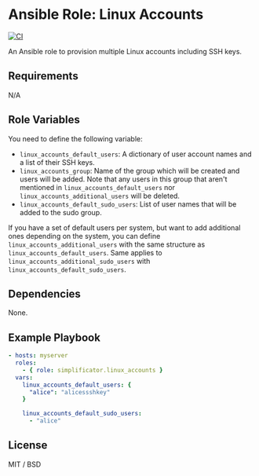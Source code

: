 # Ansible Role: Linux Accounts

[![CI](https://github.com/simplificator/ansible-role-linux-accounts/workflows/CI/badge.svg?event=push)](https://github.com/simplificator/ansible-role-linux-accounts/actions?query=workflow%3ACI)

An Ansible role to provision multiple Linux accounts including SSH keys.

## Requirements

N/A

## Role Variables

You need to define the following variable:

* `linux_accounts_default_users`: A dictionary of user account names and a list of their SSH keys.
* `linux_accounts_group`: Name of the group which will be created and users will be added. Note that any users in this group that aren't mentioned in `linux_accounts_default_users` nor `linux_accounts_additional_users` will be deleted.
* `linux_accounts_default_sudo_users`: List of user names that will be added to the sudo group.

If you have a set of default users per system, but want to add additional ones depending on the system, you can define `linux_accounts_additional_users` with the same structure as `linux_accounts_default_users`. Same applies to `linux_accounts_additional_sudo_users` with `linux_accounts_default_sudo_users`.

## Dependencies

None.

## Example Playbook

```yaml
- hosts: myserver
  roles:
    - { role: simplificator.linux_accounts }
  vars:
    linux_accounts_default_users: {
      "alice": "alicessshkey"
    }

    linux_accounts_default_sudo_users:
      - "alice"
```

## License

MIT / BSD
